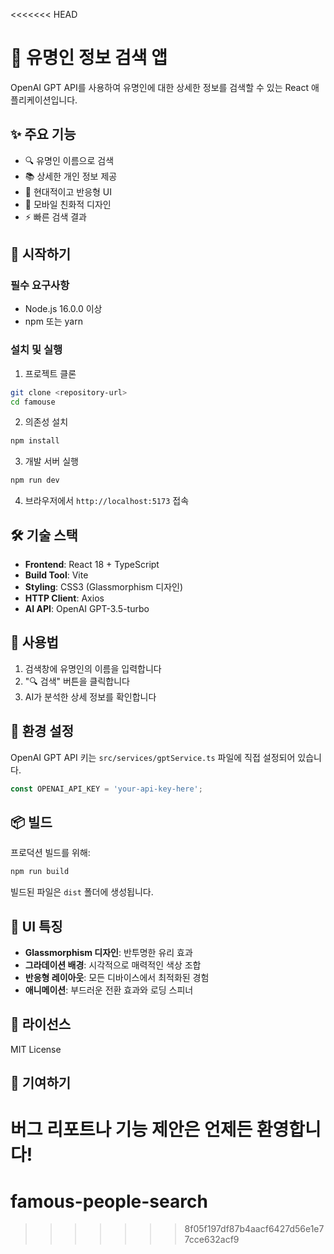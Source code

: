 <<<<<<< HEAD
# 🌟 유명인 정보 검색 앱

OpenAI GPT API를 사용하여 유명인에 대한 상세한 정보를 검색할 수 있는 React 애플리케이션입니다.

## ✨ 주요 기능

- 🔍 유명인 이름으로 검색
- 📚 상세한 개인 정보 제공
- 🎨 현대적이고 반응형 UI
- 📱 모바일 친화적 디자인
- ⚡ 빠른 검색 결과

## 🚀 시작하기

### 필수 요구사항

- Node.js 16.0.0 이상
- npm 또는 yarn

### 설치 및 실행

1. 프로젝트 클론
```bash
git clone <repository-url>
cd famouse
```

2. 의존성 설치
```bash
npm install
```

3. 개발 서버 실행
```bash
npm run dev
```

4. 브라우저에서 `http://localhost:5173` 접속

## 🛠️ 기술 스택

- **Frontend**: React 18 + TypeScript
- **Build Tool**: Vite
- **Styling**: CSS3 (Glassmorphism 디자인)
- **HTTP Client**: Axios
- **AI API**: OpenAI GPT-3.5-turbo

## 📱 사용법

1. 검색창에 유명인의 이름을 입력합니다
2. "🔍 검색" 버튼을 클릭합니다
3. AI가 분석한 상세 정보를 확인합니다

## 🔧 환경 설정

OpenAI GPT API 키는 `src/services/gptService.ts` 파일에 직접 설정되어 있습니다.

```typescript
const OPENAI_API_KEY = 'your-api-key-here';
```

## 📦 빌드

프로덕션 빌드를 위해:

```bash
npm run build
```

빌드된 파일은 `dist` 폴더에 생성됩니다.

## 🎨 UI 특징

- **Glassmorphism 디자인**: 반투명한 유리 효과
- **그라데이션 배경**: 시각적으로 매력적인 색상 조합
- **반응형 레이아웃**: 모든 디바이스에서 최적화된 경험
- **애니메이션**: 부드러운 전환 효과와 로딩 스피너

## 📄 라이선스

MIT License

## 🤝 기여하기

버그 리포트나 기능 제안은 언제든 환영합니다!
=======
# famous-people-search
>>>>>>> 8f05f197df87b4aacf6427d56e1e77cce632acf9
